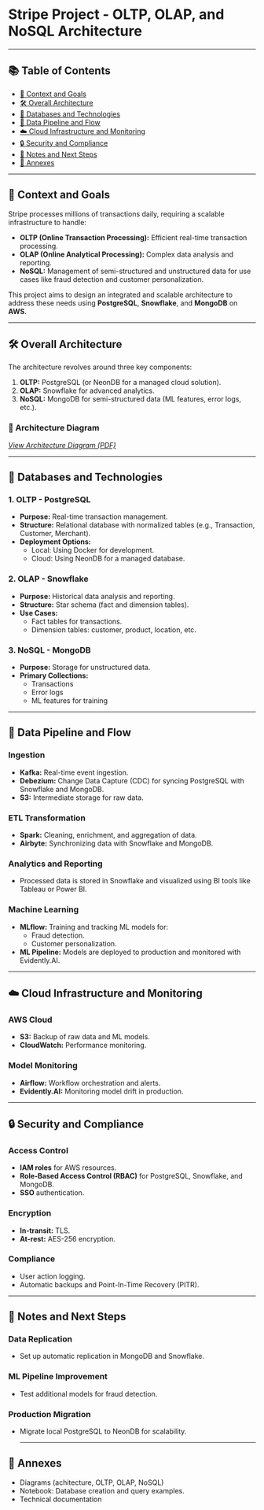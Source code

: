 # Stripe Project - OLTP, OLAP, and NoSQL Architecture

---

## 📚 Table of Contents
- [🎯 Context and Goals](#-context-and-goals)
- [🛠️ Overall Architecture](#️-overall-architecture)
- [💾 Databases and Technologies](#-databases-and-technologies)
- [🔄 Data Pipeline and Flow](#-data-pipeline-and-flow)
- [☁️ Cloud Infrastructure and Monitoring](#️-cloud-infrastructure-and-monitoring)
- [🔒 Security and Compliance](#-security-and-compliance)
- [📝 Notes and Next Steps](#-notes-and-next-steps)
- [📂 Annexes](#-annexes)

---

## 🎯 Context and Goals
Stripe processes millions of transactions daily, requiring a scalable infrastructure to handle:
- **OLTP (Online Transaction Processing):** Efficient real-time transaction processing.
- **OLAP (Online Analytical Processing):** Complex data analysis and reporting.
- **NoSQL:** Management of semi-structured and unstructured data for use cases like fraud detection and customer personalization.

This project aims to design an integrated and scalable architecture to address these needs using **PostgreSQL**, **Snowflake**, and **MongoDB** on **AWS**.

---

## 🛠️ Overall Architecture
The architecture revolves around three key components:
1. **OLTP:** PostgreSQL (or NeonDB for a managed cloud solution).
2. **OLAP:** Snowflake for advanced analytics.
3. **NoSQL:** MongoDB for semi-structured data (ML features, error logs, etc.).

### 🌟 Architecture Diagram
*[View Architecture Diagram (PDF)](docs/stripe_architecture.pdf)*

---

## 💾 Databases and Technologies

### 1. **OLTP - PostgreSQL**
- **Purpose:** Real-time transaction management.
- **Structure:** Relational database with normalized tables (e.g., Transaction, Customer, Merchant).
- **Deployment Options:**
  - Local: Using Docker for development.
  - Cloud: Using NeonDB for a managed database.

### 2. **OLAP - Snowflake**
- **Purpose:** Historical data analysis and reporting.
- **Structure:** Star schema (fact and dimension tables).
- **Use Cases:**
  - Fact tables for transactions.
  - Dimension tables: customer, product, location, etc.

### 3. **NoSQL - MongoDB**
- **Purpose:** Storage for unstructured data.
- **Primary Collections:**
  - Transactions
  - Error logs
  - ML features for training

---

## 🔄 Data Pipeline and Flow

### **Ingestion**
- **Kafka:** Real-time event ingestion.
- **Debezium:** Change Data Capture (CDC) for syncing PostgreSQL with Snowflake and MongoDB.
- **S3:** Intermediate storage for raw data.

### **ETL Transformation**
- **Spark:** Cleaning, enrichment, and aggregation of data.
- **Airbyte:** Synchronizing data with Snowflake and MongoDB.

### **Analytics and Reporting**
- Processed data is stored in Snowflake and visualized using BI tools like Tableau or Power BI.

### **Machine Learning**
- **MLflow:** Training and tracking ML models for:
  - Fraud detection.
  - Customer personalization.
- **ML Pipeline:** Models are deployed to production and monitored with Evidently.AI.

---

## ☁️ Cloud Infrastructure and Monitoring

### **AWS Cloud**
- **S3:** Backup of raw data and ML models.
- **CloudWatch:** Performance monitoring.

### **Model Monitoring**
- **Airflow:** Workflow orchestration and alerts.
- **Evidently.AI:** Monitoring model drift in production.

---

## 🔒 Security and Compliance

### **Access Control**
- **IAM roles** for AWS resources.
- **Role-Based Access Control (RBAC)** for PostgreSQL, Snowflake, and MongoDB.
- **SSO** authentication.

### **Encryption**
- **In-transit:** TLS.
- **At-rest:** AES-256 encryption.

### **Compliance**
- User action logging.
- Automatic backups and Point-In-Time Recovery (PITR).

---

## 📝 Notes and Next Steps

### **Data Replication**
- Set up automatic replication in MongoDB and Snowflake.
  
### **ML Pipeline Improvement**
- Test additional models for fraud detection.

### **Production Migration**
- Migrate local PostgreSQL to NeonDB for scalability.

  ---

## 📂 Annexes

- Diagrams (achitecture, OLTP, OLAP, NoSQL)
- Notebook: Database creation and query examples.
- Technical documentation